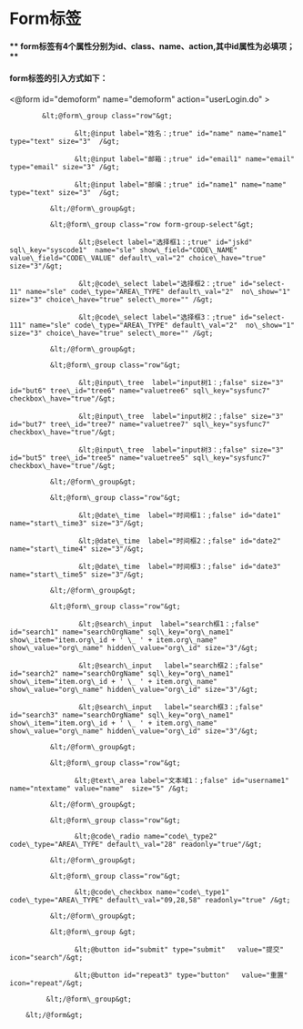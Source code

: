 # **Form标签**

#### ** form标签有4个属性分别为id、class、name、action,其中id属性为必填项；**

#### form标签的引入方式如下：

&lt;@form id="demoform" name="demoform" action="userLogin.do" &gt;

			&lt;@form\_group class="row"&gt;

				 	&lt;@input label="姓名：;true" id="name" name="name1"  type="text" size="3"  /&gt;

				    &lt;@input label="邮箱：;true" id="email1" name="email"  type="email" size="3" /&gt;

				 	&lt;@input label="邮编：;true" id="name1" name="name"  type="text" size="3"  /&gt;

			  &lt;/@form\_group&gt;

			  &lt;@form\_group class="row form-group-select"&gt;

					 &lt;@select label="选择框1：;true" id="jskd" sql\_key="syscode1"  name="sle" show\_field="CODE\_NAME" value\_field="CODE\_VALUE" default\_val="2" choice\_have="true" size="3"/&gt;

					 &lt;@code\_select label="选择框2：;true" id="select-11" name="sle" code\_type="AREA\_TYPE" default\_val="2"  no\_show="1"  size="3" choice\_have="true" select\_more="" /&gt;

					 &lt;@code\_select label="选择框3：;true" id="select-111" name="sle" code\_type="AREA\_TYPE" default\_val="2"  no\_show="1"  size="3" choice\_have="true" select\_more="" /&gt;		

			  &lt;/@form\_group&gt;

			  &lt;@form\_group class="row"&gt;

					 &lt;@input\_tree  label="input树1：;false" size="3" id="but6" tree\_id="tree6" name="valuetree6" sql\_key="sysfunc7" checkbox\_have="true"/&gt;

					 &lt;@input\_tree  label="input树2：;false" size="3" id="but7" tree\_id="tree7" name="valuetree7" sql\_key="sysfunc7" checkbox\_have="true"/&gt;

					 &lt;@input\_tree  label="input树3：;false" size="3" id="but5" tree\_id="tree5" name="valuetree5" sql\_key="sysfunc7" checkbox\_have="true"/&gt;

			  &lt;/@form\_group&gt;

			  &lt;@form\_group class="row"&gt;

					 &lt;@date\_time  label="时间框1：;false" id="date1" name="start\_time3" size="3"/&gt;

					 &lt;@date\_time  label="时间框2：;false" id="date2" name="start\_time4" size="3"/&gt;

					 &lt;@date\_time  label="时间框3：;false" id="date3" name="start\_time5" size="3"/&gt;

 			  &lt;/@form\_group&gt;

			  &lt;@form\_group class="row"&gt;

					 &lt;@search\_input  label="search框1：;false" id="search1" name="searchOrgName" sql\_key="org\_name1" show\_item="item.org\_id + ' \_ ' + item.org\_name" show\_value="org\_name" hidden\_value="org\_id" size="3"/&gt;

					 &lt;@search\_input   label="search框2：;false" id="search2" name="searchOrgName" sql\_key="org\_name1" show\_item="item.org\_id + ' \_ ' + item.org\_name" show\_value="org\_name" hidden\_value="org\_id" size="3"/&gt;

					 &lt;@search\_input   label="search框3：;false" id="search3" name="searchOrgName" sql\_key="org\_name1" show\_item="item.org\_id + ' \_ ' + item.org\_name" show\_value="org\_name" hidden\_value="org\_id" size="3"/&gt;

 			  &lt;/@form\_group&gt;

			  &lt;@form\_group class="row"&gt;

					&lt;@text\_area label="文本域1：;false" id="username1" name="ntextame" value="name"  size="5" /&gt; 

 			  &lt;/@form\_group&gt;

			  &lt;@form\_group class="row"&gt;

				 	&lt;@code\_radio name="code\_type2" code\_type="AREA\_TYPE" default\_val="28" readonly="true"/&gt;

			  &lt;/@form\_group&gt;

			  &lt;@form\_group class="row"&gt;

				 	&lt;@code\_checkbox name="code\_type1" code\_type="AREA\_TYPE" default\_val="09,28,58" readonly="true" /&gt;

			  &lt;/@form\_group&gt;

			  &lt;@form\_group &gt;

				 	&lt;@button id="submit" type="submit"   value="提交" icon="search"/&gt;

					&lt;@button id="repeat3" type="button"   value="重置" icon="repeat"/&gt;

			 &lt;/@form\_group&gt;

		&lt;/@form&gt;

